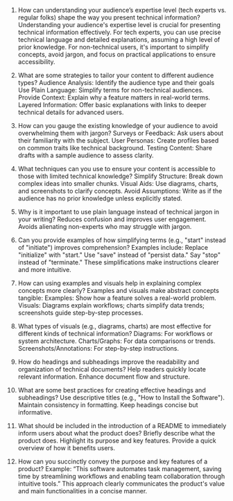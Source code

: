 1. How can understanding your audience’s expertise level (tech experts vs. regular folks) shape the way you present technical information?
Understanding your audience's expertise level is crucial for presenting technical information effectively. For tech experts, you can use precise technical language and detailed explanations, assuming a high level of prior knowledge. For non-technical users, it's important to simplify concepts, avoid jargon, and focus on practical applications to ensure accessibility.

2. What are some strategies to tailor your content to different audience types?
Audience Analysis: Identify the audience type and their goals
Use Plain Language: Simplify terms for non-technical audiences.
Provide Context: Explain why a feature matters in real-world terms.
Layered Information: Offer basic explanations with links to deeper technical details for advanced users.

3. How can you gauge the existing knowledge of your audience to avoid overwhelming them with jargon?
Surveys or Feedback: Ask users about their familiarity with the subject.
User Personas: Create profiles based on common traits like technical background.
Testing Content: Share drafts with a sample audience to assess clarity.

4. What techniques can you use to ensure your content is accessible to those with limited technical knowledge?
Simplify Structure: Break down complex ideas into smaller chunks.
Visual Aids: Use diagrams, charts, and screenshots to clarify concepts.
Avoid Assumptions: Write as if the audience has no prior knowledge unless explicitly stated.

5. Why is it important to use plain language instead of technical jargon in your writing?
Reduces confusion and improves user engagement.
Avoids alienating non-experts who may struggle with jargon.

6. Can you provide examples of how simplifying terms (e.g., "start" instead of "initiate") improves comprehension?
Examples include:
Replace "initialize" with "start."
Use "save" instead of "persist data."
Say "stop" instead of "terminate."
These simplifications make instructions clearer and more intuitive.

7. How can using examples and visuals help in explaining complex concepts more clearly?
Examples and visuals make abstract concepts tangible:
Examples: Show how a feature solves a real-world problem.
Visuals: Diagrams explain workflows; charts simplify data trends; screenshots guide step-by-step processes.

8. What types of visuals (e.g., diagrams, charts) are most effective for different kinds of technical information?
Diagrams: For workflows or system architecture.
Charts/Graphs: For data comparisons or trends.
Screenshots/Annotations: For step-by-step instructions.

9. How do headings and subheadings improve the readability and organization of technical documents?
Help readers quickly locate relevant information.
Enhance document flow and structure.

10. What are some best practices for creating effective headings and subheadings?
Use descriptive titles (e.g., "How to Install the Software").
Maintain consistency in formatting.
Keep headings concise but informative.

11. What should be included in the introduction of a README to immediately inform users about what the product does?
Briefly describe what the product does.
Highlight its purpose and key features.
Provide a quick overview of how it benefits users.

12. How can you succinctly convey the purpose and key features of a product?
Example: “This software automates task management, saving time by streamlining workflows and enabling team collaboration through intuitive tools.” This approach clearly communicates the product's value and main functionalities in a concise manner.
